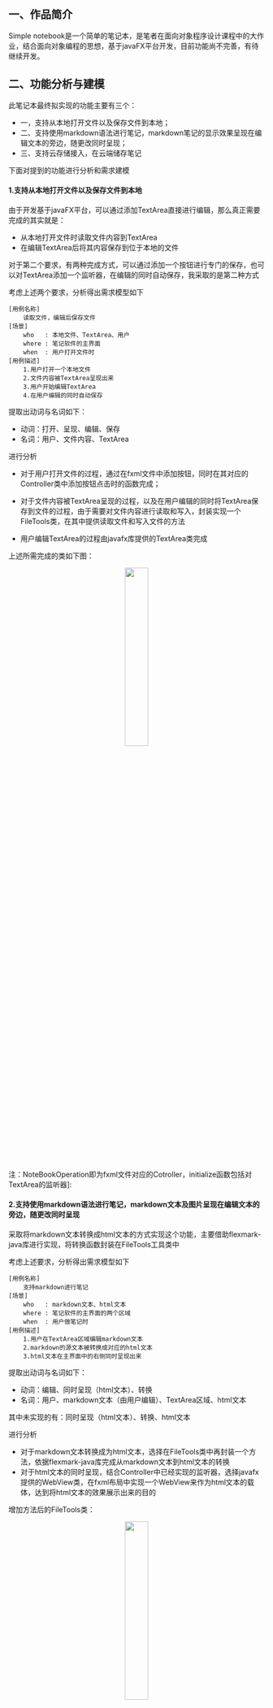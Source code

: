 ## 一、作品简介

Simple notebook是一个简单的笔记本，是笔者在面向对象程序设计课程中的大作业，结合面向对象编程的思想，基于javaFX平台开发，目前功能尚不完善，有待继续开发。

## 二、功能分析与建模

此笔记本最终拟实现的功能主要有三个：

* 一，支持从本地打开文件以及保存文件到本地；
* 二、支持使用markdown语法进行笔记，markdown笔记的显示效果呈现在编辑文本的旁边，随更改同时呈现；
* 三、支持云存储接入，在云端储存笔记

下面对提到的功能进行分析和需求建模

#### 	1.支持从本地打开文件以及保存文件到本地

由于开发基于javaFX平台，可以通过添加TextArea直接进行编辑，那么真正需要完成的其实就是：

- 从本地打开文件时读取文件内容到TextArea
- 在编辑TextArea后将其内容保存到位于本地的文件

对于第二个要求，有两种完成方式，可以通过添加一个按钮进行专门的保存，也可以对TextArea添加一个监听器，在编辑的同时自动保存，我采取的是第二种方式

考虑上述两个要求，分析得出需求模型如下

```
[用例名称]
    读取文件，编辑后保存文件
[场景]
    who   : 本地文件、TextArea、用户
    where : 笔记软件的主界面
    when  : 用户打开文件时
[用例描述]
    1.用户打开一个本地文件
    2.文件内容被TextArea呈现出来
    3.用户开始编辑TextArea
    4.在用户编辑的同时自动保存
```

提取出动词与名词如下：                     

- 动词：打开、呈现、编辑、保存
- 名词：用户、文件内容、TextArea

进行分析

* 对于用户打开文件的过程，通过在fxml文件中添加按钮，同时在其对应的Controller类中添加按钮点击时的函数完成；

* 对于文件内容被TextArea呈现的过程，以及在用户编辑的同时将TextArea保存到文件的过程，由于需要对文件内容进行读取和写入，封装实现一个FileTools类，在其中提供读取文件和写入文件的方法

* 用户编辑TextArea的过程由javafx库提供的TextArea类完成

上述所需完成的类如下图：
<div align=center>
<img src="https://gitee.com/flametornado/object-oriented-programming/raw/master/OOP%E5%A4%A7%E4%BD%9C%E4%B8%9A%E7%AC%AC%E4%B8%80%E6%AC%A1/1-1.png" width="30%" />
</div>

注：NoteBookOperation即为fxml文件对应的Cotroller，initialize函数包括对TextArea的监听器]: 

#### 2.支持使用markdown语法进行笔记，markdown文本及图片呈现在编辑文本的旁边，随更改同时呈现

采取将markdown文本转换成html文本的方式实现这个功能，主要借助flexmark-java库进行实现，将转换函数封装在FileTools工具类中

考虑上述要求，分析得出需求模型如下

```
[用例名称]
    支持markdown进行笔记
[场景]
    who   : markdown文本、html文本
    where : 笔记软件的主界面的两个区域
    when  : 用户做笔记时
[用例描述]
    1.用户在TextArea区域编辑markdown文本
    2.markdown的源文本被转换成对应的html文本
    3.html文本在主界面中的右侧同时呈现出来 
```

提取出动词与名词如下： 

* 动词：编辑、同时呈现（html文本）、转换
* 名词：用户、markdown文本（由用户编辑）、TextArea区域、html文本

其中未实现的有：同时呈现（html文本）、转换、html文本

进行分析

* 对于markdown文本转换成为html文本，选择在FileTools类中再封装一个方法，依据flexmark-java库完成从markdown文本到html文本的转换
* 对于html文本的同时呈现，结合Controller中已经实现的监听器，选择javafx提供的WebView类，在fxml布局中实现一个WebView来作为html文本的载体，达到将html文本的效果展示出来的目的

增加方法后的FileTools类：
<div align=center>
<img src="https://gitee.com/flametornado/object-oriented-programming/raw/master/OOP%E5%A4%A7%E4%BD%9C%E4%B8%9A%E7%AC%AC%E4%B8%80%E6%AC%A1/2-1.png" width="30%" />
</div>
增加WebView实现后的NoteBookOperation（Controller）类：

<div align=center>
<img src="https://gitee.com/flametornado/object-oriented-programming/raw/master/OOP%E5%A4%A7%E4%BD%9C%E4%B8%9A%E7%AC%AC%E4%B8%80%E6%AC%A1/2-2.png" width="30%" />
</div>
实例图

<div align=center>
<img src="https://gitee.com/flametornado/object-oriented-programming/raw/master/OOP%E5%A4%A7%E4%BD%9C%E4%B8%9A%E7%AC%AC%E4%B8%80%E6%AC%A1/2-3.png" width="50%" />
</div>

#### 3.支持云存储接入，在云端储存笔记

对于云存储接入功能的实现，目前的初步想法是借助百度网盘的接口，用户登录后获取对应的access_token，然后将当前NoteBook作为文件上传到用户的百度网盘。

考虑上述要求，分析需求模型

```
[用例名称]
    用户在云端储存笔记
[场景]
    who   : 用户、笔记本
    where : 笔记软件的主界面
    when  : 用户做笔记时
[用例描述]
    1.用户点击后要求上传
    2.用户登录
    2.笔记被上传至云端
```

提取出动词与名词如下： 

* 动词：点击、登录、上传
* 名词：用户、笔记本

其中未实现的有：点击、上传

进行分析

* 对于点击，可以通过增加一个按钮以及对应的点击触发方法的方式很简单地实现
* 复杂与困难之处在于登录和上传，初步设想是添加一个类用来获得用户的access_token以及将当前笔记本上传至指定云路径

初步设计的UploadController类
<div align=center>
<img src="https://gitee.com/flametornado/object-oriented-programming/raw/master/OOP%E5%A4%A7%E4%BD%9C%E4%B8%9A%E7%AC%AC%E4%B8%80%E6%AC%A1/3-1.png" width="20%" />
</div>